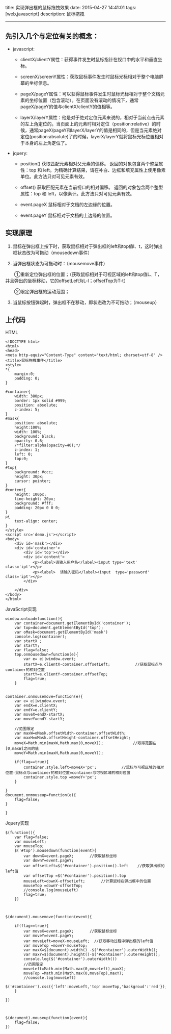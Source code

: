title: 实现弹出框的鼠标拖拽效果
date: 2015-04-27 14:41:01
tags: [web,javascript]
description: 鼠标拖拽

---


## 先引入几个与定位有关的概念：

+ javascript:
	* clientX/clientY属性：获得事件发生时鼠标指针在视口中的水平和垂直坐标。

	* screenX/screenY属性：获取鼠标事件发生时鼠标光标相对于整个电脑屏幕的坐标信息。

	* pageX/pageY属性：可以获得鼠标事件发生时鼠标光标相对于整个文档元素的坐标位置（包含滚动）。在页面没有滚动的情况下，通常pageX/pageY的值与clientX/clientY的值相等。

	* layerX/layerY属性：他是对于绝对定位元素来说的，相对于当前点击元素的左上角定位的。当页面上的元素时相对定位（position:relative）的时候，通常pageX/pageY和layerX/layerY的值是相同的，但是当元素绝对定位(position:absolute)了的时候，layerX/layerY就将鼠标光标位置相对于本身的左上角定位了。

<!-- more -->

+ jquery:

	* position()
	获取匹配元素相对父元素的偏移。
	返回的对象包含两个整型属性：top 和 left。为精确计算结果，请在补白、边框和填充属性上使用像素单位。此方法只对可见元素有效。

	* offset()
	获取匹配元素在当前视口的相对偏移。
	返回的对象包含两个整型属性：top 和 left，以像素计。此方法只对可见元素有效。

	* event.pageX
	鼠标相对于文档的左边缘的位置。

	* event.pageY
	鼠标相对于文档的上边缘的位置。

## 实现原理
1. 鼠标在弹出框上按下时，获取鼠标相对于弹出框的left和top值l、t，这时弹出框状态改为可拖动（mousedown事件）

2. 当弹出框状态为可拖动时：（mousemove事件）

　　①重新定位弹出框的位置；（获取鼠标相对于可视区域的left和top值L、T，并且弹出的坐标移动，它的offsetLeft为L-l；offsetTop为T-t）

　　②限定弹出框的运动范围；

3. 当鼠标按钮弹起时，弹出框不在移动，即状态改为不可拖动；（mouseup）



## 上代码
HTML

	<!DOCTYPE html>
	<html>
	<head>
	<meta http-equiv="Content-Type" content="text/html; charset=utf-8" />
	<title>鼠标拖拽事件</title>
	<style>
	*{
	    margin:0;
	    padding: 0;
	}

	#container{
	    width: 380px;
	    border: 1px solid #999;
	    position: absolute;
	    z-index: 5;
	}
	#mask{
	    position: absolute;
	    height:100%;
	    width: 100%;
	    background: black;
	    opacity: 0.6;
	    /*filter:alpha(opacity=40);*/
	    z-index: 1;
	    left: 0;
	    top:0;
	}
	#top{
	    background: #ccc;
	    height: 30px;
	    cursor: pointer;
	}
	#content{
	    height: 100px;
	    line-height: 20px;
	    background: #fff;
	    padding: 20px 0 0 0;
	}
	p{
	    text-align: center;
	}
	</style>
	<script src='demo.js'></script>
	<body>
	    <div id='mask'></div>
	    <div id='container'>
	        <div id='top'></div>
	        <div id='content'>
	            <p><label>请输入用户名</label><input type='text' class='ipt'></p>
	            <p><label>  请输入密码</label><input  type='password' class='ipt'></p>
	        </div>

	    </div>
	</body>
	</html>
JavaScript实现

	window.onload=function(){
	    var container=document.getElementById('container');
	    var top=document.getElementById('top');
	    var oMask=document.getElementById('mask')
	    console.log(container);
	    var startX ;
	    var startY;
	    var flag=false;
	    top.onmousedown=function(e){
	        var e= e||window.event;
	        startX=e.clientX-container.offsetLeft;           //获取鼠标点与container的相对位置
	        startY=e.clientY-container.offsetTop;
	        flag=true;
	    }


    container.onmousemove=function(e){
        var e= e||window.event;
        var endX=e.clientX;
        var endY=e.clientY;
        var moveX=endX-startX;
        var moveY=endY-startY;
        
        //范围限定
        var maxW=oMask.offsetWidth-container.offsetWidth;   
        var maxH=oMask.offsetHeight-container.offsetHeight;
        moveX=Math.min(maxW,Math.max(0,moveX));             //取得范围在[0,maxW]之间的值
        moveY=Math.min(maxH,Math.max(0,moveY));

        if(flag==true){
            container.style.left=moveX+'px';           //鼠标与可视区域的相对位置-鼠标点与container的相对位置=container与可视区域的相对位置
            container.style.top =moveY+'px';
        }
        
    }
    document.onmouseup=function(e){
        flag=false;
    }
    
	}

Jquery实现

	$(function(){
	    var flag=false;
	    var mouseLeft;
	    var mouseTop;
	    $('#top').mousedown(function(event){  
	        var downX=event.pageX;       //获取鼠标坐标
	        var downY=event.pageY;
	        var offsetLeft=$('#container').position().left    //获取弹出框的left值
	        var offsetTop =$('#container').position().top
	        mouseLeft=downX-offsetLeft;       //计算鼠标在弹出框中的位置
	        mouseTop =downY-offsetTop;
	        //console.log(mouseLeft)
	        flag=true;
	    })



    $(document).mousemove(function(event){  
        
        if(flag==true){
            var moveX=event.pageX;       //获取鼠标坐标
            var moveY=event.pageY;
            var moveLeft=moveX-mouseLeft;  //获取移动过程中弹出框的left值
            var moveTop =moveY-mouseTop;
            var maxX=$(document).width() -$('#container').outerWidth();
            var maxY=$(document).height()-$('#container').outerHeight();
            console.log($('#container').outerWidth())
            //范围限定
            moveLeft=Math.min(Math.max(0,moveLeft),maxX);
            moveTop =Math.min(Math.max(0,moveTop),maxY);
            //console.log(moveLeft)
            $('#container').css({'left':moveLeft,'top':moveTop,'backgroud':'red'});
        }
        
    })



    $(document).mouseup(function(event){  
        flag=false;
    })